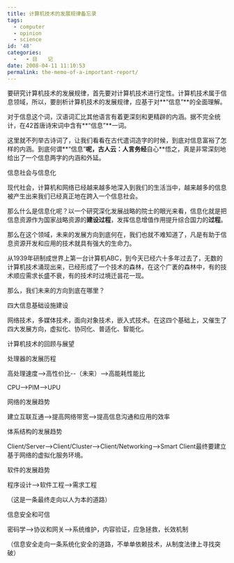 ```yaml
---
title: 计算机技术的发展规律备忘录
tags:
  - computer
  - opinion
  - science
id: '48'
categories:
  -   - 日　　记
date: 2008-04-11 11:10:53
permalink: the-memo-of-a-important-report/
---
```


要研究计算机技术的发展规律，首先要对计算机技术进行定性。计算机技术属于信息领域，所以，要剖析计算机技术的发展规律，应基于对**“信息”**的全面理解。

对于信息这个词，汉语词汇比其他语言有着更深刻和更精辟的内涵。据不完全统计，在42首唐诗宋词中含有**“信息”**一词。

这里就不列举古诗词了，让我们看看在古代遣词造字的时候，到底对信息富裕了怎样的内涵。到底何谓**“信息”**呢，古人云：**人言**务经**自心**悟之，真是非常深刻地给出了一个信息两字的内涵和外延。

信息社会与信息化

现代社会，计算机和网络已经越来越多地深入到我们的生活当中，越来越多的信息被产生出来我们已经真正地在跨入一个信息社会。

那么什么是信息化呢？以一个研究深化发展战略的院士的眼光来看，信息化就是把信息资源作为国家战略资源的**建设过程**，发挥信息增值作用提升综合国力的**过程**。

那么在这个领域，未来的发展方向到底何在，我们也就不难知道了，凡是有助于信息资源开发和应用的技术就具有强大的生命力。

从1939年研制成世界上第一台计算机ABC，到今天已经六十多年过去了，无数的计算机技术涌现出来，已经形成了一个技术的森林，在这个广袤的森林中，有的技术顺应需求长盛不衰，有的技术时过境迁昙花一现。

那么，我们未来的方向到底在哪里？

四大信息基础设施建设

网络技术，多媒体技术，面向对象技术，嵌入式技术。在这四个基础上，又催生了四大发展方向，虚拟化、协同化、普适化、智能化。

计算机技术的回顾与展望

处理器的发展历程

高处理速度-->高性价比--（未来）-->高能耗性能比

CPU-->PIM-->UPU

网络的发展趋势

建立互联互通-->提高网络带宽-->提高信息沟通和应用的效率

体系结构的发展趋势

Client/Server-->Client/Cluster-->Client/Networking-->Smart Client最终要建立基于网络的虚拟化服务环境。

软件的发展趋势

程序设计-->软件工程-->需求工程

（这是一条最终走向以人为本的道路）

信息安全和可信

密码学-->协议和网关-->系统维护，内容验证，应急拯救，长效机制

（信息安全走向一条系统化安全的道路，不单单依赖技术，从制度法律上寻找突破）